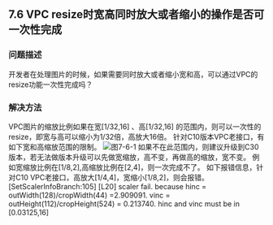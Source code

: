 ## 7.6 VPC resize时宽高同时放大或者缩小的操作是否可一次性完成
### 问题描述
开发者在处理图片的时候，如果需要同时放大或者缩小宽和高，可以通过VPC的resize功能一次性完成吗？

### 解决方法
VPC图片的缩放比例如果在宽[1/32,16] 、高[1/32,16] 的范围内，则可以一次性的resize，即宽与高可以缩小为1/32倍，高放大16倍。
针对C10版本VPC老接口，有如下宽和高缩放范围的限制。
![图7-6-1](https://gitee.com/Atlas200DK/FAQ/raw/master/part7/img/7-6-1.png)
如果不在此范围内，则建议升级到C30版本，若无法做版本升级可以先做宽缩放，高不变，再做高的缩放，宽不变。
例如宽缩放比例在[1/8,2],高缩放比例在[2,4]，则一次完成不了。
如下报错信息，针对C10 VPC老接口，高放大[1/4,4]，宽缩小[1/8,2]，则会报错。
[SetScalerInfoBranch:105] [L20] scaler fail. because hinc = outWidth(128)/cropWidth(44) =2.909091. vinc = outHeight(112)/cropHeight(524) = 0.213740. hinc and vinc must be in [0.03125,16]
